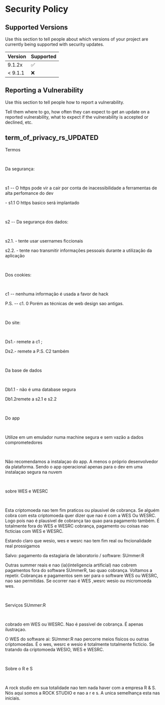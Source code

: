 # Security Policy

## Supported Versions

Use this section to tell people about which versions of your project are
currently being supported with security updates.

| Version | Supported          |
| ------- | ------------------ |
| 9.1.2x  | :white_check_mark: |
| < 9.1.1 | :x:                |

## Reporting a Vulnerability

Use this section to tell people how to report a vulnerability.

Tell them where to go, how often they can expect to get an update on a
reported vulnerability, what to expect if the vulnerability is accepted or
declined, etc.

## term_of_privacy_rs_UPDATED

<p> Termos</p>

<br/>

<p> Da segurança: </p>
<br/>
<p> s1 -- O https pode vir a cair por conta de inacessibilidade a ferramentas de alta perfomance do dev</p>
<p> - s1.1 O https basico será implantado</p>

<br/>

<p> s2 --  Da segurança dos dados: </p>
<br/>
<p> s2.1. - tente usar usernames ficcionais </p>
<p> s2.2. - tente nao transmitir informações pessoais durante a utilização da aplicação</p>

<br/>

<p> Dos cookies: </p>
<br/>
<p> c1 -- nenhuma informação é usada a  favor de hack </p>
<p> P.S. -- c1. 0  Porém as técnicas de web design sao antigas. </p>


<br/>


<p> Do site: </p>
<br/>
<p> Ds1.- remete a c1 ; </p>
<p> Ds2.- remete a P.S. C2 também</p>


<br/>

<p> Da base de dados </p>
<br/>
<p> Db1.1 - não é uma database segura </p>
<p> Db1.2remete a s2.1 e s2.2</p>                 

<br/>

<p> Do app </p>
<br/>

<p> Utilize em um emulador numa machine segura e sem vazão a dados comprometedores </p>
<br/>
<p> Não recomendamos a instalaçao do app. A menos o próprio desenvolvedor da plataforma. Sendo o app operacional apenas para o dev em uma instalaçao segura na  nuvem</p>                                    
<br/>

<p> sobre  WES  e WESRC </p>
<br/>
<p> Esta criptomoeda nao tem fim praticos ou plausivel de cobrança. Se alguém cobra com esta criptomoeda  quer dizer que nao é com a  WES Ou WESRC. Logo pois nao é plausivel de cobrança tao quao para pagamento também. É totalmente fora do WES e WESRC cobrança, pagamento ou coisas nao ficticias com WES e WESRC. 
<p> Estando claro que wesio, wes e wesrc nao tem fim real ou fncionalidade real prossigamos </p>
<p> Salvo: pagamento da estagiaria de laboratorio / software:  SUmmer:R </p>
<p> Outras summer reais e nao (ia)(inteligencia artificial)  nao cobrem pagamentos fora do software SUmmerR, tao quao cobrança. Voltamos a repetir. Cobranças e pagamentos sem ser para o software WES ou WESRC, nao sao permitidas. Se ocorrer nao é WES ,wesrc wesio ou micromoeda wes.</p>                               
<br/>
<p> Serviços SUmmer:R</p>
<br/>
<p> cobrado em WES ou WESRC. Nao é passivel de cobrança. É apenas ilustraçao. </p>
<p> O WES do software ai: SUmmer:R nao percorre meios fisicos ou outras criptomoedas. É o wes, wesrc e wesio é totalmente totalmente ficticio. Se tratando da criptomoeda WESIO, WES e WESRC. </p>
<br/>
<p> Sobre o R e S</p>
<br/>
<p> A rock studio em sua totalidade nao tem nada haver com a empresa R & S. Nós aqui somos a ROCK STUDIO e nao a r e s. A unica semelhança esta nas iniciais.                                </p>

